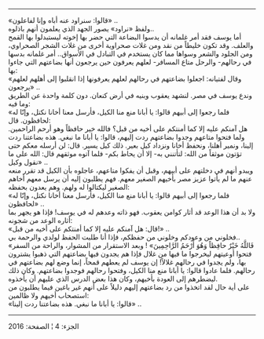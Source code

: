 ------------------------------------------------------------------------

«قالوا: سنراود عنه أباه وإنا لفاعلون» ..  
ولفظ «نراود» يصور الجهد الذي يعلمون أنهم باذلوه..  
أما يوسف فقد أمر غلمانه أن يدسوا البضاعة التي حضر بها إخوته ليستبدلوا
بها القمح والعلف. وقد تكون خليطاً من نقد ومن غلات صحراوية أخرى من غلات
الشجر الصحراوي، ومن الجلود والشعر وسواها مما كان يستخدم في التبادل في
الأسواق.. أمر غلمانه بدسها في رحالهم- والرحل متاع المسافر- لعلهم يعرفون
حين يرجعون أنها بضاعتهم التي جاءوا بها:  
«وقال لفتيانه: اجعلوا بضاعتهم في رحالهم لعلهم يعرفونها إذا انقلبوا إلى
أهلهم لعلهم يرجعون» ..  
وندع يوسف في مصر. لنشهد يعقوب وبنيه في أرض كنعان. دون كلمة واحدة عن
الطريق وما فيه:  
«فلما رجعوا إلى أبيهم قالوا: يا أبانا منع منا الكيل، فأرسل معنا أخانا
نكتل، وإنّا له لحافظون. قال:  
هل آمنكم عليه إلا كما أمنتكم على أخيه من قبل؟ فالله خير حافظاً وهو أرحم
الراحمين. ولما فتحوا متاعهم وجدوا بضاعتهم ردت إليهم، قالوا: يا أبانا ما
نبغي. هذه بضاعتنا ردت إلينا، ونمير أهلنا، ونحفظ أخانا ونزداد كيل بعير.
ذلك كيل يسير. قال: لن أرسله معكم حتى تؤتون موثقاً من الله: لتأتنني به-
إلا أن يحاط بكم- فلما آتوه موثقهم قال: الله على ما نقول وكيل» ..  
ويبدو أنهم في دخلتهم على أبيهم، وقبل أن يفكوا متاعهم، عاجلوه بأن الكيل
قد تقرر منعه عنهم ما لم يأتوا عزيز مصر بأخيهم الصغير معهم. فهم يطلبون
إليه أن يرسل معهم أخاهم الصغير ليكتالوا له ولهم. وهم يعدون بحفظه:  
«فلما رجعوا إلى أبيهم قالوا: يا أبانا منع منا الكيل، فأرسل معنا أخانا
نكتل، وإنّا له لحافظون» ..  
ولا بد أن هذا الوعد قد أثار كوامن يعقوب. فهو ذاته وعدهم له في يوسف! فإذا
هو يجهر بما أثاره الوعد من شجونه:  
«قال: هل آمنكم عليه إلا كما أمنتكم على أخيه من قبل!» ..  
فخلوني من وعودكم وخلوني من حفظكم، فإذا أنا طلبت الحفظ لولدي والرحمة
بي..  
«فَاللَّهُ خَيْرٌ حافِظاً وَهُوَ أَرْحَمُ الرَّاحِمِينَ» ! وبعد الاستقرار من المشوار، والراحة
من السفر فتحوا أوعيتهم ليخرجوا ما فيها من غلال فإذا هم يجدون فيها
بضاعتهم التي ذهبوا يشترون بها، ولم يجدوا في رحالهم غلالاً! إن يوسف لم
يعطهم قمحاً، إنما وضع لهم بضاعتهم في رحالهم. فلما عادوا قالوا: يا أبانا
منع منا الكيل، وفتحوا رحالهم فوجدوا بضاعتهم. وكان ذلك ليضطرهم إلى العودة
بأخيهم، وكان هذا بعض الدرس الذي عليهم أن يأخذوه.  
على أية حال لقد اتخذوا من رد بضاعتهم إليهم دليلاً على أنهم غير باغين فيما
يطلبون من استصحاب أخيهم ولا ظالمين:  
«قالوا: يا أبانا ما نبغي. هذه بضاعتنا ردت إلينا» ..

------------------------------------------------------------------------

الجزء: 4 ¦ الصفحة: 2016
